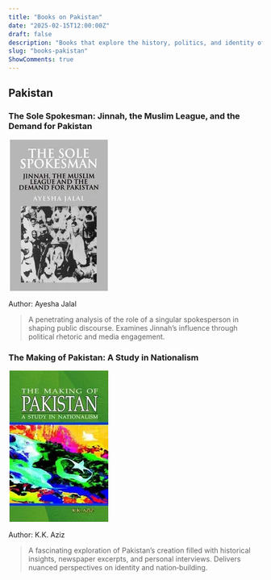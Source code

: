 ```yaml
---
title: "Books on Pakistan"
date: "2025-02-15T12:00:00Z"
draft: false
description: "Books that explore the history, politics, and identity of Pakistan."
slug: "books-pakistan"
ShowComments: true
---
```

<div class="book-container">

## <span class="book-title-main">Pakistan</span>

### <span class="book-subtitle">The Sole Spokesman: Jinnah, the Muslim League, and the Demand for Pakistan</span>
<div class="book-cover">
  <img src="/assets/sole.webp" alt="The Sole Spokesman Cover" width="200" height="300">
</div>
<p class="author">Author: Ayesha Jalal</p>
<blockquote class="review">
A penetrating analysis of the role of a singular spokesperson in shaping public discourse. Examines Jinnah’s influence through political rhetoric and media engagement.
</blockquote>

### <span class="book-subtitle">The Making of Pakistan: A Study in Nationalism</span>
<div class="book-cover">
  <img src="/assets/makingofpakistan.webp" alt="The Making of Pakistan Cover" width="200" height="300">
</div>
<p class="author">Author: K.K. Aziz</p>
<blockquote class="review">
A fascinating exploration of Pakistan’s creation filled with historical insights, newspaper excerpts, and personal interviews. Delivers nuanced perspectives on identity and nation‐building.
</blockquote>

</div>
